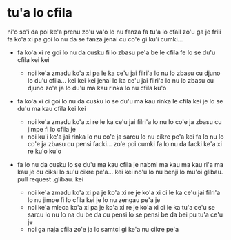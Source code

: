 # tu'a lo cfila
ni'o so'i da poi ke'a prenu zo'u va'o lo nu fanza fa tu'a lo cfail zo'u ga je frili fa ko'a xi pa goi lo nu da se fanza jenai cu co'e gi ku'i cumki...

* fa ko'a xi re goi lo nu da cusku fi lo zbasu pe'a be le cfila fe lo se du'u cfila kei kei

  * noi ke'a zmadu ko'a xi pa le ka ce'u jai filri'a lo nu lo zbasu cu djuno lo du'u cfila... kei kei kei jenai lo ka ce'u jai filri'a lo nu lo zbasu cu djuno zo'e ja lo du'u ma kau rinka lo nu cfila ku'o

* fa ko'a xi ci goi lo nu da cusku lo se du'u ma kau rinka le cfila kei je lo se du'u ma kau cfila kei kei

  * noi ke'a zmadu ko'a xi re le ka ce'u jai filri'a lo nu lo co'e ja zbasu cu jimpe fi lo cfila je
  * noi ku'i ke'a jai rinka lo nu co'e ja sarcu lo nu cikre pe'a kei fa lo nu lo co'e ja zbasu cu pensi facki... zo'e poi cumki fa lo nu da facki ke'a xi re ku'o ku'o

* fa lo nu da cusku lo se du'u ma kau cfila je nabmi ma kau ma kau ri'a ma kau je cu ciksi lo su'u cikre pe'a... kei kei no'u lo nu benji lo mu'oi glibau. pull request .glibau. kei

  * noi ke'a zmadu ko'a xi pa je ko'a xi re je ko'a xi ci le ka ce'u jai filri'a lo nu jimpe fi lo cfila kei je lo nu zengau pe'a je
  * noi ke'a mleca ko'a xi pa je ko'a xi re je ko'a xi ci le ka tu'a ce'u se sarcu lo nu lo na du be da cu pensi lo se pensi be da bei pu tu'a ce'u je
  * noi ga naja cfila zo'e ja lo samtci gi ke'a nu cikre pe'a
